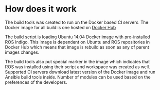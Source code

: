 # How does it work

The build tools was created to run on the Docker based CI servers.
The Docker image for all build is one hosted on [Docker Hub](https://hub.docker.com/r/shadowrobot/ubuntu-ros-indigo-build-tools)

The build script is loading Ubuntu 14.04 Docker image with pre-installed ROS Indigo.
This image is dependent on Ubuntu and ROS repositories in Docker Hub which means that image is rebuild as soon as any of parent images changes.

The build tools also put special marker in the image which indicates that ROS was installed using their script and workspace was created as well.
Supported CI servers download latest version of the Docker image and run Ansible build tools inside.
Number of modules can be used based on the preferences of the developers.

